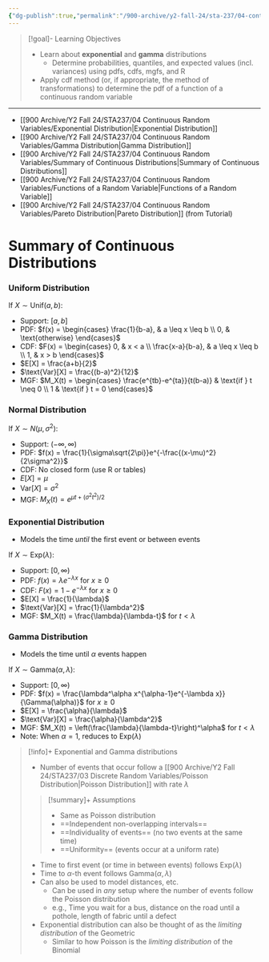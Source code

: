 ```yaml
---
{"dg-publish":true,"permalink":"/900-archive/y2-fall-24/sta-237/04-continuous-random-variables/week-9-even-more-continuous-r-vs/","tags":["lecture","note","stats","university"],"created":"2024-11-09T15:21:55.940-08:00","updated":"2024-11-17T21:51:12.144-08:00"}
---
```



> [!goal]- Learning Objectives
> - Learn about **exponential** and **gamma** distributions
>     - Determine probabilities, quantiles, and expected values (incl. variances) using pdfs, cdfs, mgfs, and R
> - Apply cdf method (or, if appropriate, the method of transformations) to determine the pdf of a function of a continuous random variable

---

- [[900 Archive/Y2 Fall 24/STA237/04 Continuous Random Variables/Exponential Distribution\|Exponential Distribution]]
- [[900 Archive/Y2 Fall 24/STA237/04 Continuous Random Variables/Gamma Distribution\|Gamma Distribution]]
- [[900 Archive/Y2 Fall 24/STA237/04 Continuous Random Variables/Summary of Continuous Distributions\|Summary of Continuous Distributions]]
- [[900 Archive/Y2 Fall 24/STA237/04 Continuous Random Variables/Functions of a Random Variable\|Functions of a Random Variable]]
- [[900 Archive/Y2 Fall 24/STA237/04 Continuous Random Variables/Pareto Distribution\|Pareto Distribution]] (from Tutorial)

# Summary of Continuous Distributions

### Uniform Distribution

If $X \sim \text{Unif}(a,b)$:
- Support: $[a,b]$
- PDF: $f(x) = \begin{cases} \frac{1}{b-a}, & a \leq x \leq b \\ 0, & \text{otherwise} \end{cases}$
- CDF: $F(x) = \begin{cases} 0, & x < a \\ \frac{x-a}{b-a}, & a \leq x \leq b \\ 1, & x > b \end{cases}$
- $E[X] = \frac{a+b}{2}$
- $\text{Var}[X] = \frac{(b-a)^2}{12}$
- MGF: $M_X(t) = \begin{cases} \frac{e^{tb}-e^{ta}}{t(b-a)} & \text{if } t \neq 0 \\ 1 & \text{if } t = 0 \end{cases}$

### Normal Distribution

If $X \sim N(\mu,\sigma^2)$:
- Support: $(-\infty,\infty)$
- PDF: $f(x) = \frac{1}{\sigma\sqrt{2\pi}}e^{-\frac{(x-\mu)^2}{2\sigma^2}}$
- CDF: No closed form (use R or tables)
- $E[X] = \mu$
- $\text{Var}[X] = \sigma^2$
- MGF: $M_X(t) = e^{\mu t + (\sigma^2t^2)/2}$

### Exponential Distribution

- Models the time *until* the first event or between events

If $X \sim \text{Exp}(\lambda)$:
- Support: $[0,\infty)$
- PDF: $f(x) = \lambda e^{-\lambda x}$ for $x \geq 0$
- CDF: $F(x) = 1-e^{-\lambda x}$ for $x \geq 0$
- $E[X] = \frac{1}{\lambda}$
- $\text{Var}[X] = \frac{1}{\lambda^2}$
- MGF: $M_X(t) = \frac{\lambda}{\lambda-t}$ for $t < \lambda$

### Gamma Distribution

- Models the time until $\alpha$ events happen

If $X \sim \text{Gamma}(\alpha,\lambda)$:
- Support: $[0,\infty)$
- PDF: $f(x) = \frac{\lambda^\alpha x^{\alpha-1}e^{-\lambda x}}{\Gamma(\alpha)}$ for $x \geq 0$
- $E[X] = \frac{\alpha}{\lambda}$
- $\text{Var}[X] = \frac{\alpha}{\lambda^2}$
- MGF: $M_X(t) = \left(\frac{\lambda}{\lambda-t}\right)^\alpha$ for $t < \lambda$
- Note: When $\alpha = 1$, reduces to $\text{Exp}(\lambda)$

> [!info]+ Exponential and Gamma distributions
> - Number of events that occur follow a [[900 Archive/Y2 Fall 24/STA237/03 Discrete Random Variables/Poisson Distribution\|Poisson Distribution]] with rate $\lambda$
>
> > [!summary]+ Assumptions
> > - Same as Poisson distribution
> > - ==Independent non-overlapping intervals==
> > - ==Individuality of events== (no two events at the same time)
> > - ==Uniformity== (events occur at a uniform rate)
>
> - Time to first event (or time in between events) follows $\text{Exp}(\lambda)$
> - Time to $\alpha$-th event follows $\text{Gamma}(\alpha, \lambda)$
> - Can also be used to model distances, etc.
>     - Can be used in *any* setup where the number of events follow the Poisson distribution
>     - e.g., Time you wait for a bus, distance on the road until a pothole, length of fabric until a defect
> - Exponential distribution can also be thought of as the *limiting distribution* of the Geometric
>     - Similar to how Poisson is the *limiting distribution* of the Binomial
